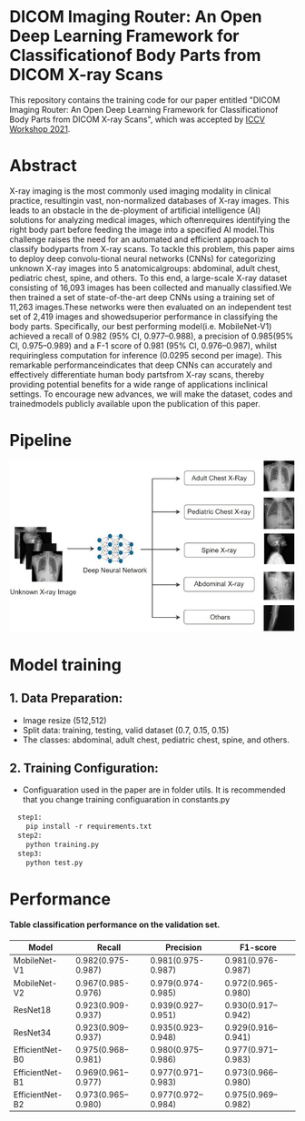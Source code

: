 # DICOM Imaging Router: An Open Deep Learning Framework for Classificationof Body Parts from DICOM X-ray Scans


This repository contains the training code for our paper entitled "DICOM Imaging Router: An Open Deep Learning Framework for Classificationof Body Parts from DICOM X-ray Scans", which was accepted by [ICCV Workshop 2021](https://sites.google.com/view/CVAMD2021/).

# Abstract  
X-ray imaging is the most commonly used imaging modality in clinical practice, resultingin vast,  non-normalized databases of X-ray images.  This leads to an obstacle in the de-ployment of artificial intelligence (AI) solutions for analyzing medical images, which oftenrequires identifying the right body part before feeding the image into a specified AI model.This  challenge  raises  the  need  for  an  automated  and  efficient  approach  to  classify  bodyparts from X-ray scans.  To tackle this problem, this paper aims to deploy deep convolu-tional neural networks (CNNs) for categorizing unknown X-ray images into 5 anatomicalgroups:  abdominal, adult chest, pediatric chest, spine, and others.  To this end, a large-scale X-ray dataset consisting of 16,093 images has been collected and manually classified.We then trained a set of state-of-the-art deep CNNs using a training set of 11,263 images.These networks were then evaluated on an independent test set of 2,419 images and showedsuperior performance in classifying the body parts.  Specifically, our best performing model(i.e.  MobileNet-V1) achieved a recall of 0.982 (95% CI, 0.977–0.988), a precision of 0.985(95%  CI,  0.975–0.989)  and  a  F-1  score  of  0.981  (95%  CI,  0.976–0.987),  whilst  requiringless computation for inference (0.0295 second per image).  This remarkable performanceindicates that deep CNNs can accurately and effectively differentiate human body partsfrom X-ray scans, thereby providing potential benefits for a wide range of applications inclinical settings.  To encourage new advances, we will make the dataset, codes and trainedmodels publicly available upon the publication of this paper.  

# Pipeline  
![title](images/Pipeline.jpg)  

# Model training  
## 1. Data Preparation:  
- Image resize (512,512)  
- Split data: training, testing, valid dataset (0.7, 0.15, 0.15)  
- The classes: abdominal, adult chest, pediatric chest, spine, and others.  

## 2. Training Configuration:  
- Configuaration used in the paper are in folder utils. It is recommended that you change training configuaration in constants.py  
```
  step1: 
    pip install -r requirements.txt
  step2:
    python training.py
  step3:
    python test.py
```
# Performance  
#### Table classification performance on the validation set.  
| Model | Recall | Precision | F1-score|
|-------|--------|-----------|---------|
| MobileNet-V1 | 0.982(0.975-0.987) | 0.981(0.975-0.987) | 0.981(0.976-0.987) |  
| MobileNet-V2 | 0.967(0.985-0.976) | 0.979(0.974-0.985) | 0.972(0.965-0.980) |  
| ResNet18     | 0.923(0.909-0.937) | 0.939(0.927–0.951) | 0.930(0.917–0.942) |  
| ResNet34     | 0.923(0.909–0.937) | 0.935(0.923–0.948) | 0.929(0.916–0.941) |  
| EfficientNet-B0 | 0.975(0.968–0.981) | 0.980(0.975–0.986) | 0.977(0.971–0.983) |  
| EfficientNet-B1 | 0.969(0.961–0.977) | 0.977(0.971–0.983) | 0.973(0.966–0.980)|  
| EfficientNet-B2 | 0.973(0.965–0.980) | 0.977(0.972–0.984) | 0.975(0.969–0.982) |  



